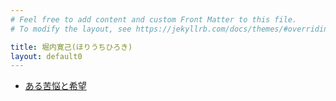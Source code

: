 ```yaml
---
# Feel free to add content and custom Front Matter to this file.
# To modify the layout, see https://jekyllrb.com/docs/themes/#overriding-theme-defaults

title: 堀内寛己(ほりうちひろき)
layout: default0
---
```

- [ある苦悩と希望](/a-suffering-and-hopes/)
